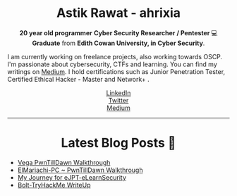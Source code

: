 <h1 align='center'> Astik Rawat - ahrixia </h1>

<p align='center'>
  <b>20 year old programmer</b>
  <b>Cyber Security Researcher / Pentester </b>💻 </br>
  <b>Graduate</b> from <b> Edith Cowan University, in Cyber Security</b>. </br>
</p>

I am currently working on freelance projects, also working towards OSCP. I'm passionate about cybersecurity, CTFs and learning. You can find my writings on [Medium](https://astikrawat.medium.com/). 
I hold certifications such as Junior Penetration Tester, Certified Ethical Hacker - Master and Network+ .

<p align='center'>
  <a href="https://www.linkedin.com/in/astikrawat/"> LinkedIn </a></br>
  <a href="https://twitter.com/ahrixia"> Twitter </a></br>
  <a href="https://astikrawat.medium.com"> Medium </a></br>
</p>

  ---

<h1 align='center'> Latest Blog Posts 📕 </h1>

<!-- BLOG-POST-LIST:START -->
- [Vega PwnTillDawn Walkthrough](https://astikrawat.medium.com/vega-pwntilldawn-walkthrough-e1fd01cbc473)
- [ElMariachi-PC ~ PwnTillDawn Walkthrough](https://astikrawat.medium.com/elmariachi-pc-pwntilldawn-walkthrough-7c8468bd836a)
- [My Journey for eJPT-eLearnSecurity](https://astikrawat.medium.com/my-journey-for-ejpt-elearnsecurity-79ef105959f0)
- [Bolt-TryHackMe WriteUp](https://astikrawat.medium.com/bolt-tryhackme-writeup-9497c28ec213)
<!-- BLOG-POST-LIST:END -->

<!--Blog Post Workflow repo : https://github.com/gautamkrishnar/blog-post-workflow -->
<!-- Thanks to Gautam for blog workflow -->
